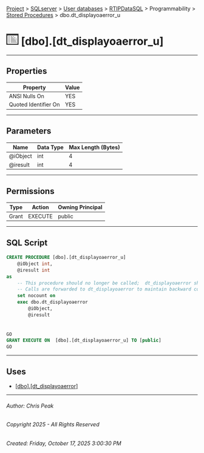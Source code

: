 #### 

[Project](../../../../../index.md) > [SQLserver](../../../../index.md) > [User databases](../../../index.md) > [RTIPDataSQL](../../index.md) > Programmability > [Stored Procedures](Stored_Procedures.md) > dbo.dt_displayoaerror_u

# ![Stored Procedures](../../../../../Images/StoredProcedure32.png) [dbo].[dt_displayoaerror_u]

---

## <a name="#properties"></a>Properties

| Property | Value |
|---|---|
| ANSI Nulls On | YES |
| Quoted Identifier On | YES |


---

## <a name="#parameters"></a>Parameters

| Name | Data Type | Max Length (Bytes) |
|---|---|---|
| @iObject | int | 4 |
| @iresult | int | 4 |


---

## <a name="#permissions"></a>Permissions

| Type | Action | Owning Principal |
|---|---|---|
| Grant | EXECUTE | public |


---

## <a name="#sqlscript"></a>SQL Script

```sql
CREATE PROCEDURE [dbo].[dt_displayoaerror_u]
    @iObject int,
    @iresult int
as
	-- This procedure should no longer be called;  dt_displayoaerror should be called instead.
	-- Calls are forwarded to dt_displayoaerror to maintain backward compatibility.
	set nocount on
	exec dbo.dt_displayoaerror
		@iObject,
		@iresult


GO
GRANT EXECUTE ON  [dbo].[dt_displayoaerror_u] TO [public]
GO

```


---

## <a name="#uses"></a>Uses

* [[dbo].[dt_displayoaerror]](dbo_dt_displayoaerror.md)


---

###### Author:  Chris Peak

###### Copyright 2025 - All Rights Reserved

###### Created: Friday, October 17, 2025 3:00:30 PM

